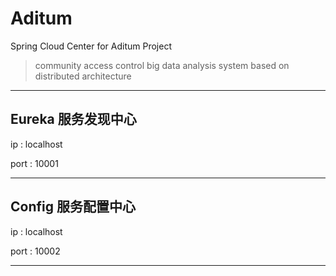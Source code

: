 # Aditum

Spring Cloud Center for Aditum Project

> community access control big data analysis system based on distributed architecture

---------------------------------------

## Eureka 服务发现中心

ip : localhost

port : 10001

---------------------------------------

## Config 服务配置中心

ip : localhost

port : 10002

---------------------------------------
